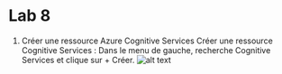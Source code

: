 # Lab 8
1. Créer une ressource Azure Cognitive Services
Créer une ressource Cognitive Services :
Dans le menu de gauche, recherche Cognitive Services et clique sur + Créer.
![alt text](<Capture d’écran 2024-10-03 à 10.32.38.png>)